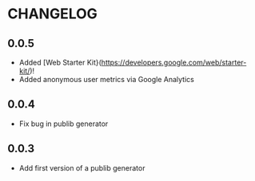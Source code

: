 # CHANGELOG

## 0.0.5

* Added [Web Starter Kit}(https://developers.google.com/web/starter-kit/)!
* Added anonymous user metrics via Google Analytics

## 0.0.4

* Fix bug in publib generator

## 0.0.3

* Add first version of a publib generator

